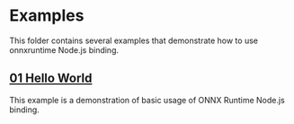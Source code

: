 # Examples

This folder contains several examples that demonstrate how to use onnxruntime Node.js binding.

## [01 Hello World](./01_hello-world/README.md)

This example is a demonstration of basic usage of ONNX Runtime Node.js binding.
